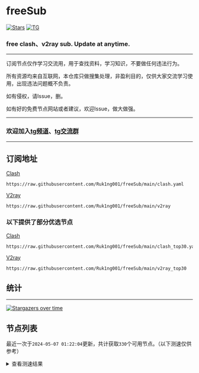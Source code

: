 # freeSub
[![Stars](https://img.shields.io/github/stars/Ruk1ng001/freeSub)](https://github.com/Ruk1ng001/freeSub/stargazers)
[![TG](https://img.shields.io/badge/Telegram-gray?logo=Telegram)](https://t.me/Ruk1ng001)
### free clash、v2ray sub. Update at anytime.

---

订阅节点仅作学习交流用，用于查找资料，学习知识，不要做任何违法行为。

所有资源均来自互联网，本仓库只做搜集处理，非盈利目的，仅供大家交流学习使用，出现违法问题概不负责。

如有侵权，请Issue，删。

如有好的免费节点网站或者建议，欢迎Issue，做大做强。

---

### 欢迎加入[tg频道](https://t.me/Ruk1ng001)、[tg交流群](https://t.me/+-e-b04EE5Cw2NmU1)

---

## 订阅地址
[Clash](https://raw.githubusercontent.com/Ruk1ng001/freeSub/main/clash.yaml)
```
https://raw.githubusercontent.com/Ruk1ng001/freeSub/main/clash.yaml
```
[V2ray](https://raw.githubusercontent.com/Ruk1ng001/freeSub/main/v2ray)
```
https://raw.githubusercontent.com/Ruk1ng001/freeSub/main/v2ray
```
### 以下提供了部分优选节点

[Clash](https://raw.githubusercontent.com/Ruk1ng001/freeSub/main/clash_top30.yaml)
```
https://raw.githubusercontent.com/Ruk1ng001/freeSub/main/clash_top30.yaml
```
[V2ray](https://raw.githubusercontent.com/Ruk1ng001/freeSub/main/v2ray_top30)
```
https://raw.githubusercontent.com/Ruk1ng001/freeSub/main/v2ray_top30
```

## 统计

---

[![Stargazers over time](https://starchart.cc/Ruk1ng001/freeSub.svg)](https://starchart.cc/Ruk1ng001/freeSub)

## 节点列表

最近一次于`2024-05-07 01:22:04`更新，共计获取`330`个可用节点。（以下测速仅供参考）

<details> <summary>查看测速结果</summary>

| 序号 | 节点 | 带宽 | 延迟 |
|:--:|:--:|:--:|:--:|
 | 1 | github.com/Ruk1ng001_2258369405 | 1.78MB/s | 337.00ms |
 | 2 | github.com/Ruk1ng001_968449642 | 1.67MB/s | 426.00ms |
 | 3 | github.com/Ruk1ng001_2515831792 | 1.64MB/s | 365.00ms |
 | 4 | github.com/Ruk1ng001_2255639410 | 1.60MB/s | 453.00ms |
 | 5 | github.com/Ruk1ng001_3543448669 | 1.55MB/s | 448.00ms |
 | 6 | github.com/Ruk1ng001_495440654 | 1.50MB/s | 484.00ms |
 | 7 | github.com/Ruk1ng001_2152598351 | 1.49MB/s | 452.00ms |
 | 8 | github.com/Ruk1ng001_2004102139 | 1.48MB/s | 323.00ms |
 | 9 | github.com/Ruk1ng001_4073281101 | 1.48MB/s | 433.00ms |
 | 10 | github.com/Ruk1ng001_2547464641 | 1.46MB/s | 335.00ms |
 | 11 | github.com/Ruk1ng001_680059659 | 1.46MB/s | 508.00ms |
 | 12 | github.com/Ruk1ng001_311929265 | 1.45MB/s | 477.00ms |
 | 13 | github.com/Ruk1ng001_2735543957 | 1.43MB/s | 526.00ms |
 | 14 | github.com/Ruk1ng001_2101772803 | 1.42MB/s | 530.00ms |
 | 15 | github.com/Ruk1ng001_3628313846 | 1.42MB/s | 350.00ms |
 | 16 | github.com/Ruk1ng001_476003454 | 1.42MB/s | 529.00ms |
 | 17 | github.com/Ruk1ng001_2342217757 | 1.42MB/s | 483.00ms |
 | 18 | github.com/Ruk1ng001_3560379342 | 1.40MB/s | 336.00ms |
 | 19 | github.com/Ruk1ng001_3470870304 | 1.40MB/s | 490.00ms |
 | 20 | github.com/Ruk1ng001_971927423 | 1.40MB/s | 461.00ms |
 | 21 | github.com/Ruk1ng001_590017515 | 1.40MB/s | 435.00ms |
 | 22 | github.com/Ruk1ng001_977571389 | 1.39MB/s | 453.00ms |
 | 23 | github.com/Ruk1ng001_3866050760 | 1.39MB/s | 527.00ms |
 | 24 | github.com/Ruk1ng001_3981591387 | 1.38MB/s | 493.00ms |
 | 25 | github.com/Ruk1ng001_230288668 | 1.38MB/s | 444.00ms |
 | 26 | github.com/Ruk1ng001_1657569711 | 1.37MB/s | 368.00ms |
 | 27 | github.com/Ruk1ng001_2819974855 | 1.37MB/s | 546.00ms |
 | 28 | github.com/Ruk1ng001_3394745669 | 1.37MB/s | 535.00ms |
 | 29 | github.com/Ruk1ng001_3966124014 | 1.36MB/s | 534.00ms |
 | 30 | github.com/Ruk1ng001_3659252879 | 1.36MB/s | 504.00ms |
 | 31 | github.com/Ruk1ng001_2505373852 | 1.36MB/s | 485.00ms |
 | 32 | github.com/Ruk1ng001_1326124674 | 1.36MB/s | 452.00ms |
 | 33 | github.com/Ruk1ng001_3596124284 | 1.35MB/s | 494.00ms |
 | 34 | github.com/Ruk1ng001_3744542323 | 1.35MB/s | 561.00ms |
 | 35 | github.com/Ruk1ng001_3260891432 | 1.33MB/s | 472.00ms |
 | 36 | github.com/Ruk1ng001_3187210387 | 1.31MB/s | 514.00ms |
 | 37 | github.com/Ruk1ng001_464620259 | 1.31MB/s | 537.00ms |
 | 38 | github.com/Ruk1ng001_3217520103 | 1.28MB/s | 539.00ms |
 | 39 | github.com/Ruk1ng001_2326117018 | 1.27MB/s | 589.00ms |
 | 40 | github.com/Ruk1ng001_2430506688 | 1.27MB/s | 340.00ms |
 | 41 | github.com/Ruk1ng001_3929530092 | 1.26MB/s | 463.00ms |
 | 42 | github.com/Ruk1ng001_981260011 | 1.26MB/s | 627.00ms |
 | 43 | github.com/Ruk1ng001_1193262669 | 1.26MB/s | 549.00ms |
 | 44 | github.com/Ruk1ng001_3766408739 | 1.26MB/s | 488.00ms |
 | 45 | github.com/Ruk1ng001_320569682 | 1.25MB/s | 548.00ms |
 | 46 | github.com/Ruk1ng001_2157911765 | 1.24MB/s | 511.00ms |
 | 47 | github.com/Ruk1ng001_3276610675 | 1.24MB/s | 469.00ms |
 | 48 | github.com/Ruk1ng001_3774616413 | 1.22MB/s | 385.00ms |
 | 49 | github.com/Ruk1ng001_3337649084 | 1.22MB/s | 666.00ms |
 | 50 | github.com/Ruk1ng001_3651987878 | 1.20MB/s | 517.00ms |
 | 51 | github.com/Ruk1ng001_4148789833 | 1.18MB/s | 497.00ms |
 | 52 | github.com/Ruk1ng001_3326219434 | 1.17MB/s | 380.00ms |
 | 53 | github.com/Ruk1ng001_1336466693 | 1.17MB/s | 682.00ms |
 | 54 | github.com/Ruk1ng001_593041287 | 1.17MB/s | 493.00ms |
 | 55 | github.com/Ruk1ng001_2719728794 | 1.16MB/s | 572.00ms |
 | 56 | github.com/Ruk1ng001_721721170 | 1.13MB/s | 385.00ms |
 | 57 | github.com/Ruk1ng001_3053228253 | 1.12MB/s | 355.00ms |
 | 58 | github.com/Ruk1ng001_2844652749 | 1.12MB/s | 577.00ms |
 | 59 | github.com/Ruk1ng001_567709146 | 1.11MB/s | 657.00ms |
 | 60 | github.com/Ruk1ng001_2794153043 | 1.11MB/s | 471.00ms |
 | 61 | github.com/Ruk1ng001_3728493945 | 1.09MB/s | 675.00ms |
 | 62 | github.com/Ruk1ng001_2618142831 | 1.09MB/s | 609.00ms |
 | 63 | github.com/Ruk1ng001_1658202397 | 1.09MB/s | 460.00ms |
 | 64 | github.com/Ruk1ng001_3333815819 | 1.07MB/s | 635.00ms |
 | 65 | github.com/Ruk1ng001_2986396205 | 1.07MB/s | 604.00ms |
 | 66 | github.com/Ruk1ng001_1202100828 | 1.06MB/s | 564.00ms |
 | 67 | github.com/Ruk1ng001_3849990663 | 1.05MB/s | 796.00ms |
 | 68 | github.com/Ruk1ng001_1859420849 | 1.03MB/s | 722.00ms |
 | 69 | github.com/Ruk1ng001_324804787 | 1.03MB/s | 666.00ms |
 | 70 | github.com/Ruk1ng001_2574022052 | 1.02MB/s | 444.00ms |
 | 71 | github.com/Ruk1ng001_784129941 | 1.02MB/s | 629.00ms |
 | 72 | github.com/Ruk1ng001_3978960437 | 1.01MB/s | 611.00ms |
 | 73 | github.com/Ruk1ng001_3633629707 | 1.01MB/s | 618.00ms |
 | 74 | github.com/Ruk1ng001_501378281 | 1013.49KB/s | 606.00ms |
 | 75 | github.com/Ruk1ng001_1796804529 | 1010.29KB/s | 666.00ms |
 | 76 | github.com/Ruk1ng001_1686614806 | 1000.69KB/s | 447.00ms |
 | 77 | github.com/Ruk1ng001_2780463 | 994.63KB/s | 676.00ms |
 | 78 | github.com/Ruk1ng001_1278174278 | 990.05KB/s | 879.00ms |
 | 79 | github.com/Ruk1ng001_1718010194 | 972.69KB/s | 452.00ms |
 | 80 | github.com/Ruk1ng001_298281382 | 965.96KB/s | 498.00ms |
 | 81 | github.com/Ruk1ng001_2664555029 | 958.14KB/s | 713.00ms |
 | 82 | github.com/Ruk1ng001_656605292 | 953.24KB/s | 509.00ms |
 | 83 | github.com/Ruk1ng001_1238702783 | 949.93KB/s | 720.00ms |
 | 84 | github.com/Ruk1ng001_1985359259 | 949.57KB/s | 645.00ms |
 | 85 | github.com/Ruk1ng001_1480512172 | 938.64KB/s | 511.00ms |
 | 86 | github.com/Ruk1ng001_917828689 | 933.96KB/s | 430.00ms |
 | 87 | github.com/Ruk1ng001_2223018783 | 898.37KB/s | 613.00ms |
 | 88 | github.com/Ruk1ng001_2889503841 | 897.04KB/s | 468.00ms |
 | 89 | github.com/Ruk1ng001_1563628354 | 880.62KB/s | 655.00ms |
 | 90 | github.com/Ruk1ng001_4224888498 | 874.20KB/s | 693.00ms |
 | 91 | github.com/Ruk1ng001_318574542 | 828.73KB/s | 688.00ms |
 | 92 | github.com/Ruk1ng001_623440460 | 820.89KB/s | 513.00ms |
 | 93 | github.com/Ruk1ng001_1478102111 | 811.45KB/s | 640.00ms |
 | 94 | github.com/Ruk1ng001_2686558329 | 811.34KB/s | 709.00ms |
 | 95 | github.com/Ruk1ng001_2512306605 | 799.15KB/s | 962.00ms |
 | 96 | github.com/Ruk1ng001_3293006801 | 787.57KB/s | 724.00ms |
 | 97 | github.com/Ruk1ng001_1902851216 | 782.50KB/s | 690.00ms |
 | 98 | github.com/Ruk1ng001_4200589755 | 777.02KB/s | 694.00ms |
 | 99 | github.com/Ruk1ng001_3277884394 | 773.24KB/s | 710.00ms |
 | 100 | github.com/Ruk1ng001_3035057249 | 771.59KB/s | 703.00ms |
 | 101 | github.com/Ruk1ng001_4250977055 | 761.23KB/s | 723.00ms |
 | 102 | github.com/Ruk1ng001_3361522188 | 742.35KB/s | 743.00ms |
 | 103 | github.com/Ruk1ng001_428710377 | 741.63KB/s | 480.00ms |
 | 104 | github.com/Ruk1ng001_573361052 | 737.34KB/s | 763.00ms |
 | 105 | github.com/Ruk1ng001_2661487134 | 732.40KB/s | 758.00ms |
 | 106 | github.com/Ruk1ng001_442924389 | 728.81KB/s | 608.00ms |
 | 107 | github.com/Ruk1ng001_1108544810 | 727.38KB/s | 730.00ms |
 | 108 | github.com/Ruk1ng001_1284779777 | 725.29KB/s | 709.00ms |
 | 109 | github.com/Ruk1ng001_1320381861 | 722.48KB/s | 797.00ms |
 | 110 | github.com/Ruk1ng001_2013146544 | 698.63KB/s | 789.00ms |
 | 111 | github.com/Ruk1ng001_1776308836 | 693.77KB/s | 810.00ms |
 | 112 | github.com/Ruk1ng001_1831781205 | 692.19KB/s | 810.00ms |
 | 113 | github.com/Ruk1ng001_2915927472 | 685.79KB/s | 496.00ms |
 | 114 | github.com/Ruk1ng001_2568644727 | 682.93KB/s | 558.00ms |
 | 115 | github.com/Ruk1ng001_2887911025 | 678.84KB/s | 877.00ms |
 | 116 | github.com/Ruk1ng001_4249144446 | 673.66KB/s | 482.00ms |
 | 117 | github.com/Ruk1ng001_3893349221 | 666.04KB/s | 764.00ms |
 | 118 | github.com/Ruk1ng001_304688475 | 643.55KB/s | 957.00ms |
 | 119 | github.com/Ruk1ng001_3605696027 | 641.27KB/s | 830.00ms |
 | 120 | github.com/Ruk1ng001_4291714668 | 640.31KB/s | 506.00ms |
 | 121 | github.com/Ruk1ng001_3237356196 | 639.89KB/s | 859.00ms |
 | 122 | github.com/Ruk1ng001_4256659349 | 637.93KB/s | 869.00ms |
 | 123 | github.com/Ruk1ng001_823365205 | 637.55KB/s | 1240.00ms |
 | 124 | github.com/Ruk1ng001_3189234928 | 634.78KB/s | 433.00ms |
 | 125 | github.com/Ruk1ng001_3144478651 | 632.44KB/s | 990.00ms |
 | 126 | github.com/Ruk1ng001_2427670371 | 629.80KB/s | 1115.00ms |
 | 127 | github.com/Ruk1ng001_2242322234 | 628.72KB/s | 539.00ms |
 | 128 | github.com/Ruk1ng001_1559188207 | 628.32KB/s | 441.00ms |
 | 129 | github.com/Ruk1ng001_4136307331 | 621.76KB/s | 491.00ms |
 | 130 | github.com/Ruk1ng001_469242232 | 617.33KB/s | 579.00ms |
 | 131 | github.com/Ruk1ng001_3754819732 | 613.03KB/s | 888.00ms |
 | 132 | github.com/Ruk1ng001_3887136835 | 611.76KB/s | 855.00ms |
 | 133 | github.com/Ruk1ng001_3769673677 | 610.63KB/s | 849.00ms |
 | 134 | github.com/Ruk1ng001_1235869148 | 609.40KB/s | 593.00ms |
 | 135 | github.com/Ruk1ng001_3167994446 | 608.66KB/s | 944.00ms |
 | 136 | github.com/Ruk1ng001_2686546267 | 606.17KB/s | 1186.00ms |
 | 137 | github.com/Ruk1ng001_27482927 | 605.90KB/s | 634.00ms |
 | 138 | github.com/Ruk1ng001_156068453 | 604.49KB/s | 595.00ms |
 | 139 | github.com/Ruk1ng001_3269662008 | 603.71KB/s | 831.00ms |
 | 140 | github.com/Ruk1ng001_2743994494 | 603.41KB/s | 579.00ms |
 | 141 | github.com/Ruk1ng001_2014097670 | 599.45KB/s | 1054.00ms |
 | 142 | github.com/Ruk1ng001_727833714 | 592.32KB/s | 513.00ms |
 | 143 | github.com/Ruk1ng001_1844834426 | 590.86KB/s | 539.00ms |
 | 144 | github.com/Ruk1ng001_4141298749 | 590.73KB/s | 1079.00ms |
 | 145 | github.com/Ruk1ng001_3009994203 | 587.65KB/s | 1040.00ms |
 | 146 | github.com/Ruk1ng001_1158685443 | 581.22KB/s | 771.00ms |
 | 147 | github.com/Ruk1ng001_2486056477 | 577.30KB/s | 601.00ms |
 | 148 | github.com/Ruk1ng001_1673641397 | 576.76KB/s | 758.00ms |
 | 149 | github.com/Ruk1ng001_565314010 | 571.88KB/s | 1231.00ms |
 | 150 | github.com/Ruk1ng001_1084812131 | 569.25KB/s | 949.00ms |
 | 151 | github.com/Ruk1ng001_491700206 | 568.53KB/s | 373.00ms |
 | 152 | github.com/Ruk1ng001_1987873945 | 565.67KB/s | 576.00ms |
 | 153 | github.com/Ruk1ng001_3248145375 | 562.66KB/s | 1067.00ms |
 | 154 | github.com/Ruk1ng001_3413270539 | 560.32KB/s | 1144.00ms |
 | 155 | github.com/Ruk1ng001_3470745775 | 560.06KB/s | 879.00ms |
 | 156 | github.com/Ruk1ng001_3117500886 | 553.81KB/s | 654.00ms |
 | 157 | github.com/Ruk1ng001_2889246928 | 550.93KB/s | 1327.00ms |
 | 158 | github.com/Ruk1ng001_3110771913 | 549.93KB/s | 675.00ms |
 | 159 | github.com/Ruk1ng001_2840091495 | 548.66KB/s | 1189.00ms |
 | 160 | github.com/Ruk1ng001_2663024336 | 546.65KB/s | 1102.00ms |
 | 161 | github.com/Ruk1ng001_3401576838 | 542.48KB/s | 817.00ms |
 | 162 | github.com/Ruk1ng001_2308501734 | 537.24KB/s | 1476.00ms |
 | 163 | github.com/Ruk1ng001_2237670104 | 535.53KB/s | 581.00ms |
 | 164 | github.com/Ruk1ng001_3664318348 | 533.97KB/s | 1403.00ms |
 | 165 | github.com/Ruk1ng001_3741033956 | 530.89KB/s | 1351.00ms |
 | 166 | github.com/Ruk1ng001_3883926077 | 530.84KB/s | 553.00ms |
 | 167 | github.com/Ruk1ng001_1397518207 | 525.37KB/s | 1009.00ms |
 | 168 | github.com/Ruk1ng001_1492850735 | 521.82KB/s | 860.00ms |
 | 169 | github.com/Ruk1ng001_1708283347 | 521.40KB/s | 1192.00ms |
 | 170 | github.com/Ruk1ng001_2194615537 | 514.47KB/s | 1510.00ms |
 | 171 | github.com/Ruk1ng001_1034331182 | 512.23KB/s | 1512.00ms |
 | 172 | github.com/Ruk1ng001_1530394522 | 510.63KB/s | 469.00ms |
 | 173 | github.com/Ruk1ng001_1684445421 | 509.32KB/s | 866.00ms |
 | 174 | github.com/Ruk1ng001_3843299695 | 508.26KB/s | 1301.00ms |
 | 175 | github.com/Ruk1ng001_636729073 | 506.50KB/s | 548.00ms |
 | 176 | github.com/Ruk1ng001_1942222370 | 501.75KB/s | 1198.00ms |
 | 177 | github.com/Ruk1ng001_4192775978 | 501.65KB/s | 1496.00ms |
 | 178 | github.com/Ruk1ng001_913949734 | 497.08KB/s | 1416.00ms |
 | 179 | github.com/Ruk1ng001_1472351678 | 493.90KB/s | 1502.00ms |
 | 180 | github.com/Ruk1ng001_2273887068 | 489.44KB/s | 598.00ms |
 | 181 | github.com/Ruk1ng001_2054894954 | 487.52KB/s | 1489.00ms |
 | 182 | github.com/Ruk1ng001_459534470 | 487.27KB/s | 1551.00ms |
 | 183 | github.com/Ruk1ng001_3255661347 | 486.81KB/s | 1252.00ms |
 | 184 | github.com/Ruk1ng001_2761318242 | 475.05KB/s | 1109.00ms |
 | 185 | github.com/Ruk1ng001_1348638439 | 474.83KB/s | 1329.00ms |
 | 186 | github.com/Ruk1ng001_2578581128 | 473.89KB/s | 1368.00ms |
 | 187 | github.com/Ruk1ng001_1948204665 | 471.19KB/s | 585.00ms |
 | 188 | github.com/Ruk1ng001_970438454 | 468.82KB/s | 932.00ms |
 | 189 | github.com/Ruk1ng001_1005378847 | 466.55KB/s | 780.00ms |
 | 190 | github.com/Ruk1ng001_2233915714 | 460.54KB/s | 1748.00ms |
 | 191 | github.com/Ruk1ng001_2427286778 | 459.81KB/s | 1281.00ms |
 | 192 | github.com/Ruk1ng001_2232961565 | 454.14KB/s | 1390.00ms |
 | 193 | github.com/Ruk1ng001_284689301 | 446.94KB/s | 988.00ms |
 | 194 | github.com/Ruk1ng001_1925438825 | 442.70KB/s | 1223.00ms |
 | 195 | github.com/Ruk1ng001_576062523 | 432.14KB/s | 1424.00ms |
 | 196 | github.com/Ruk1ng001_2772690856 | 426.56KB/s | 1246.00ms |
 | 197 | github.com/Ruk1ng001_1366225803 | 421.04KB/s | 1312.00ms |
 | 198 | github.com/Ruk1ng001_1855943804 | 420.87KB/s | 1967.00ms |
 | 199 | github.com/Ruk1ng001_1697313281 | 418.96KB/s | 1317.00ms |
 | 200 | github.com/Ruk1ng001_100610302 | 413.67KB/s | 1543.00ms |
 | 201 | github.com/Ruk1ng001_962248321 | 412.23KB/s | 567.00ms |
 | 202 | github.com/Ruk1ng001_796916901 | 397.04KB/s | 774.00ms |
 | 203 | github.com/Ruk1ng001_708020161 | 392.43KB/s | 802.00ms |
 | 204 | github.com/Ruk1ng001_1892740654 | 389.19KB/s | 1708.00ms |
 | 205 | github.com/Ruk1ng001_3250113778 | 385.26KB/s | 662.00ms |
 | 206 | github.com/Ruk1ng001_3441831093 | 381.96KB/s | 1437.00ms |
 | 207 | github.com/Ruk1ng001_34491053 | 375.88KB/s | 764.00ms |
 | 208 | github.com/Ruk1ng001_3174838091 | 368.66KB/s | 1478.00ms |
 | 209 | github.com/Ruk1ng001_3676143946 | 363.76KB/s | 1567.00ms |
 | 210 | github.com/Ruk1ng001_2770319422 | 361.52KB/s | 1676.00ms |
 | 211 | github.com/Ruk1ng001_4239308497 | 360.81KB/s | 1228.00ms |
 | 212 | github.com/Ruk1ng001_1465038429 | 352.52KB/s | 1078.00ms |
 | 213 | github.com/Ruk1ng001_2256819001 | 347.43KB/s | 1715.00ms |
 | 214 | github.com/Ruk1ng001_803321026 | 347.09KB/s | 1019.00ms |
 | 215 | github.com/Ruk1ng001_395851878 | 346.27KB/s | 713.00ms |
 | 216 | github.com/Ruk1ng001_318172514 | 344.71KB/s | 1564.00ms |
 | 217 | github.com/Ruk1ng001_818131908 | 338.95KB/s | 1562.00ms |
 | 218 | github.com/Ruk1ng001_3880606426 | 336.60KB/s | 484.00ms |
 | 219 | github.com/Ruk1ng001_3216343816 | 336.57KB/s | 316.00ms |
 | 220 | github.com/Ruk1ng001_2528650115 | 332.44KB/s | 1752.00ms |
 | 221 | github.com/Ruk1ng001_2264581289 | 329.62KB/s | 1922.00ms |
 | 222 | github.com/Ruk1ng001_891142802 | 328.01KB/s | 1313.00ms |
 | 223 | github.com/Ruk1ng001_661963868 | 325.01KB/s | 983.00ms |
 | 224 | github.com/Ruk1ng001_271763758 | 324.28KB/s | 747.00ms |
 | 225 | github.com/Ruk1ng001_2592177235 | 324.08KB/s | 900.00ms |
 | 226 | github.com/Ruk1ng001_1646410468 | 317.71KB/s | 1296.00ms |
 | 227 | github.com/Ruk1ng001_1811657342 | 317.26KB/s | 1840.00ms |
 | 228 | github.com/Ruk1ng001_3601991546 | 316.37KB/s | 806.00ms |
 | 229 | github.com/Ruk1ng001_3341591477 | 315.52KB/s | 619.00ms |
 | 230 | github.com/Ruk1ng001_4239808530 | 315.45KB/s | 1841.00ms |
 | 231 | github.com/Ruk1ng001_2556796002 | 313.18KB/s | 1911.00ms |
 | 232 | github.com/Ruk1ng001_3569983130 | 310.31KB/s | 1728.00ms |
 | 233 | github.com/Ruk1ng001_1989785251 | 305.23KB/s | 1361.00ms |
 | 234 | github.com/Ruk1ng001_664485767 | 305.21KB/s | 1956.00ms |
 | 235 | github.com/Ruk1ng001_3617853271 | 302.74KB/s | 2081.00ms |
 | 236 | github.com/Ruk1ng001_532963740 | 298.63KB/s | 1189.00ms |
 | 237 | github.com/Ruk1ng001_514914867 | 297.95KB/s | 711.00ms |
 | 238 | github.com/Ruk1ng001_2857817283 | 297.68KB/s | 584.00ms |
 | 239 | github.com/Ruk1ng001_771515890 | 297.51KB/s | 823.00ms |
 | 240 | github.com/Ruk1ng001_2811491908 | 297.38KB/s | 478.00ms |
 | 241 | github.com/Ruk1ng001_3181631544 | 297.01KB/s | 1306.00ms |
 | 242 | github.com/Ruk1ng001_2313237078 | 296.02KB/s | 971.00ms |
 | 243 | github.com/Ruk1ng001_846995886 | 295.14KB/s | 1406.00ms |
 | 244 | github.com/Ruk1ng001_102931221 | 294.07KB/s | 1595.00ms |
 | 245 | github.com/Ruk1ng001_2767083762 | 293.96KB/s | 1840.00ms |
 | 246 | github.com/Ruk1ng001_2996699398 | 293.64KB/s | 2358.00ms |
 | 247 | github.com/Ruk1ng001_3290563095 | 292.19KB/s | 2396.00ms |
 | 248 | github.com/Ruk1ng001_934983062 | 290.89KB/s | 967.00ms |
 | 249 | github.com/Ruk1ng001_3992831465 | 290.67KB/s | 1641.00ms |
 | 250 | github.com/Ruk1ng001_3922242882 | 270.93KB/s | 656.00ms |
 | 251 | github.com/Ruk1ng001_1113921414 | 270.73KB/s | 1503.00ms |
 | 252 | github.com/Ruk1ng001_3377528772 | 269.91KB/s | 1101.00ms |
 | 253 | github.com/Ruk1ng001_3837848682 | 261.91KB/s | 2021.00ms |
 | 254 | github.com/Ruk1ng001_69024910 | 260.87KB/s | 694.00ms |
 | 255 | github.com/Ruk1ng001_1735406512 | 260.58KB/s | 1718.00ms |
 | 256 | github.com/Ruk1ng001_2305780922 | 259.80KB/s | 1793.00ms |
 | 257 | github.com/Ruk1ng001_2403255321 | 256.85KB/s | 1790.00ms |
 | 258 | github.com/Ruk1ng001_1375444814 | 255.87KB/s | 1712.00ms |
 | 259 | github.com/Ruk1ng001_4242860321 | 255.76KB/s | 1082.00ms |
 | 260 | github.com/Ruk1ng001_2528855050 | 255.73KB/s | 1010.00ms |
 | 261 | github.com/Ruk1ng001_2408252289 | 255.27KB/s | 1246.00ms |
 | 262 | github.com/Ruk1ng001_2332312390 | 255.15KB/s | 641.00ms |
 | 263 | github.com/Ruk1ng001_1971018277 | 255.12KB/s | 1341.00ms |
 | 264 | github.com/Ruk1ng001_3045303246 | 254.92KB/s | 824.00ms |
 | 265 | github.com/Ruk1ng001_1218167018 | 253.61KB/s | 1399.00ms |
 | 266 | github.com/Ruk1ng001_3673570610 | 252.76KB/s | 1097.00ms |
 | 267 | github.com/Ruk1ng001_3325197189 | 252.20KB/s | 1822.00ms |
 | 268 | github.com/Ruk1ng001_3267933868 | 245.51KB/s | 2228.00ms |
 | 269 | github.com/Ruk1ng001_2420060564 | 244.28KB/s | 2325.00ms |
 | 270 | github.com/Ruk1ng001_2865830421 | 243.31KB/s | 1784.00ms |
 | 271 | github.com/Ruk1ng001_690558285 | 227.78KB/s | 1786.00ms |
 | 272 | github.com/Ruk1ng001_820753645 | 216.26KB/s | 1262.00ms |
 | 273 | github.com/Ruk1ng001_1679372950 | 213.38KB/s | 1330.00ms |
 | 274 | github.com/Ruk1ng001_1478757091 | 212.89KB/s | 1219.00ms |
 | 275 | github.com/Ruk1ng001_2725052174 | 212.63KB/s | 901.00ms |
 | 276 | github.com/Ruk1ng001_2763158023 | 212.46KB/s | 972.00ms |
 | 277 | github.com/Ruk1ng001_1151177403 | 212.36KB/s | 496.00ms |
 | 278 | github.com/Ruk1ng001_2915222898 | 211.90KB/s | 2189.00ms |
 | 279 | github.com/Ruk1ng001_1914681248 | 211.64KB/s | 981.00ms |
 | 280 | github.com/Ruk1ng001_3512057945 | 207.52KB/s | 1640.00ms |
 | 281 | github.com/Ruk1ng001_404815326 | 193.82KB/s | 443.00ms |
 | 282 | github.com/Ruk1ng001_233576226 | 193.50KB/s | 1213.00ms |
 | 283 | github.com/Ruk1ng001_1733174884 | 192.21KB/s | 1721.00ms |
 | 284 | github.com/Ruk1ng001_2963130294 | 191.44KB/s | 2113.00ms |
 | 285 | github.com/Ruk1ng001_2258071575 | 187.51KB/s | 2362.00ms |
 | 286 | github.com/Ruk1ng001_1533705739 | 185.86KB/s | 1749.00ms |
 | 287 | github.com/Ruk1ng001_1388672434 | 182.19KB/s | 1043.00ms |
 | 288 | github.com/Ruk1ng001_4267661144 | 175.92KB/s | 51.00ms |
 | 289 | github.com/Ruk1ng001_1888643882 | 173.94KB/s | 2211.00ms |
 | 290 | github.com/Ruk1ng001_1086940939 | 173.34KB/s | 2095.00ms |
 | 291 | github.com/Ruk1ng001_1589785663 | 170.32KB/s | 257.00ms |
 | 292 | github.com/Ruk1ng001_3194308421 | 170.02KB/s | 352.00ms |
 | 293 | github.com/Ruk1ng001_889969044 | 169.46KB/s | 876.00ms |
 | 294 | github.com/Ruk1ng001_3844933833 | 165.36KB/s | 1152.00ms |
 | 295 | github.com/Ruk1ng001_2112254635 | 164.94KB/s | 1562.00ms |
 | 296 | github.com/Ruk1ng001_1698062047 | 159.79KB/s | 994.00ms |
 | 297 | github.com/Ruk1ng001_961392496 | 156.50KB/s | 2391.00ms |
 | 298 | github.com/Ruk1ng001_1022491906 | 155.11KB/s | 1433.00ms |
 | 299 | github.com/Ruk1ng001_55301319 | 150.22KB/s | 1442.00ms |
 | 300 | github.com/Ruk1ng001_3969088357 | 142.85KB/s | 1793.00ms |
 | 301 | github.com/Ruk1ng001_3590041943 | 129.88KB/s | 1524.00ms |
 | 302 | github.com/Ruk1ng001_34384972 | 129.18KB/s | 2359.00ms |
 | 303 | github.com/Ruk1ng001_3362580199 | 127.74KB/s | 431.00ms |
 | 304 | github.com/Ruk1ng001_4081800335 | 127.50KB/s | 547.00ms |
 | 305 | github.com/Ruk1ng001_3345849070 | 127.38KB/s | 240.00ms |
 | 306 | github.com/Ruk1ng001_361451112 | 123.38KB/s | 1082.00ms |
 | 307 | github.com/Ruk1ng001_3068134831 | 121.45KB/s | 1117.00ms |
 | 308 | github.com/Ruk1ng001_307022608 | 108.56KB/s | 833.00ms |
 | 309 | github.com/Ruk1ng001_3719577735 | 104.80KB/s | 1307.00ms |
 | 310 | github.com/Ruk1ng001_4002426314 | 96.04KB/s | 2401.00ms |
 | 311 | github.com/Ruk1ng001_2832588863 | 94.06KB/s | 799.00ms |
 | 312 | github.com/Ruk1ng001_4060408804 | 94.03KB/s | 789.00ms |
 | 313 | github.com/Ruk1ng001_1824865966 | 93.93KB/s | 1069.00ms |
 | 314 | github.com/Ruk1ng001_3602947226 | 85.11KB/s | 78.00ms |
 | 315 | github.com/Ruk1ng001_2429193068 | 85.05KB/s | 130.00ms |
 | 316 | github.com/Ruk1ng001_863153199 | 84.98KB/s | 305.00ms |
 | 317 | github.com/Ruk1ng001_123400870 | 84.90KB/s | 429.00ms |
 | 318 | github.com/Ruk1ng001_1210837529 | 84.79KB/s | 410.00ms |
 | 319 | github.com/Ruk1ng001_2057525329 | 84.51KB/s | 2211.00ms |
 | 320 | github.com/Ruk1ng001_4174149947 | 84.00KB/s | 880.00ms |
 | 321 | github.com/Ruk1ng001_1378926688 | 73.10KB/s | 1338.00ms |
 | 322 | github.com/Ruk1ng001_2293047422 | 71.43KB/s | 1400.00ms |
 | 323 | github.com/Ruk1ng001_4236590633 | 70.16KB/s | 2626.00ms |
 | 324 | github.com/Ruk1ng001_1936579929 | 67.80KB/s | 899.00ms |
 | 325 | github.com/Ruk1ng001_650772983 | 66.76KB/s | 1513.00ms |
 | 326 | github.com/Ruk1ng001_286035895 | 52.02KB/s | 637.00ms |
 | 327 |  | N/A | N/A |
 | 328 |  | N/A | N/A |
 | 329 |  | N/A | N/A |
 | 330 |  | N/A | N/A |


</details>